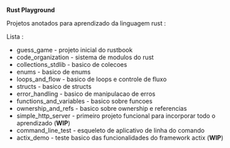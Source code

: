 **Rust Playground**

Projetos anotados para aprendizado da linguagem rust :

Lista :

- guess_game - projeto inicial do rustbook
- code_organization - sistema de modulos do rust
- collections_stdlib - basico de colecoes
- enums - basico de enums
- loops_and_flow - basico de loops e controle de fluxo
- structs - basico de structs
- error_handling - basico de manipulacao de erros
- functions_and_variables - basico sobre funcoes
- ownership_and_refs - basico sobre ownership e referencias
- simple_http_server - primeiro projeto funcional para incorporar todo o aprendizado (**WIP**)
- command_line_test - esqueleto de aplicativo de linha do comando
- actix_demo - teste basico das funcionalidades do framework actix (**WIP**)



